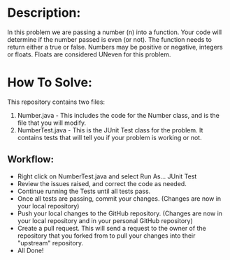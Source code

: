 Description:
===============

In this problem we are passing a number (n) into a function.
Your code will determine if the number passed is even (or not).
The function needs to return either a true or false.
Numbers may be positive or negative, integers or floats.
Floats are considered UNeven for this problem.

How To Solve:
===============
This repository contains two files:
1. Number.java - This includes the code for the Number class, and is the file that you will modify.
1. NumberTest.java - This is the JUnit Test class for the problem. It contains tests that will tell you if your problem is working or not.

Workflow:
------------
* Right click on NumberTest.java and select Run As... JUnit Test
* Review the issues raised, and correct the code as needed.
* Continue running the Tests until all tests pass.
* Once all tests are passing, commit your changes. (Changes are now in your local repository)
* Push your local changes to the GitHub repository. (Changes are now in your local repository and in your personal GitHub repository)
* Create a pull request. This will send a request to the owner of the repository that you forked from to pull your changes into their "upstream" repository.
* All Done!

